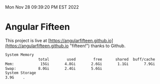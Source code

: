 Mon Nov 28 09:39:20 PM EST 2022

# Angular Fifteen


This project is live at [https://angularfifteen.github.io](https://angularfifteen.github.io "fifteen!") thanks to Github.

```bash
System Memory
               total        used        free      shared  buff/cache   available
Mem:            15Gi       4.8Gi       2.6Gi       1.1Gi       7.9Gi       9.0Gi
Swap:          8.0Gi       2.4Gi       5.6Gi
System Storage
3.9G	.
```
